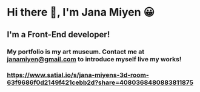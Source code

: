 # Hi there 👋, I'm Jana Miyen 😀
## I'm a Front-End developer!
### My portfolio is my art museum. Contact me at janamiyen@gmail.com to introduce myself live my works!
### https://www.satial.io/s/jana-miyens-3d-room-63f9686f0d2149f421cebb2d?share=4080368480883811875

